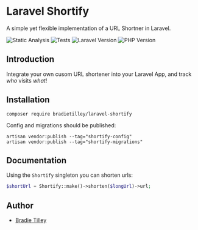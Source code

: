 # Laravel Shortify

A simple yet flexible implementation of a URL Shortner in Laravel.

![Static Analysis](https://github.com/bradietilley/laravel-shortify/actions/workflows/static.yml/badge.svg)
![Tests](https://github.com/bradietilley/laravel-shortify/actions/workflows/tests.yml/badge.svg)
![Laravel Version](https://img.shields.io/badge/Laravel%20Version-%3E=%2011.0-F9322C)
![PHP Version](https://img.shields.io/badge/PHP%20Version-%3E=%208.3-4F5B93)


## Introduction

Integrate your own cusom URL shortener into your Laravel App, and track *who* visits *what*!

## Installation

```
composer require bradietilley/laravel-shortify
```

Config and migrations should be published:

```
artisan vendor:publish --tag="shortify-config"
artisan vendor:publish --tag="shortify-migrations"
```


## Documentation

Using the `Shortify` singleton you can shorten urls:

```php
$shortUrl = Shortify::make()->shorten($longUrl)->url;
```

## Author

- [Bradie Tilley](https://github.com/bradietilley)
